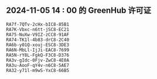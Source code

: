 ## 2024-11-05 14 : 00 的 GreenHub 许可证
```
RA7f-7QTv-2cHx-bIC8-85B1
RA7K-Vbxc-n6tt-jSC8-EC21
RA75-NuXw-V9IZ-zCC8-91AF
RA74-TK1l-4b83-drC8-2C40
RA6b-y01Q-xouj-ESC8-3DE3
RA6N-MbLl-IjJi-EAC8-7699
RA5N-rY8L-FgkQ-F3C8-D376
RA3v-gIdc-0Fjv-ZwC8-4E0A
RA3u-AooF-qY4v-n6C8-5AE7
RA32-y71l-m9wS-YxC8-66B5
```
